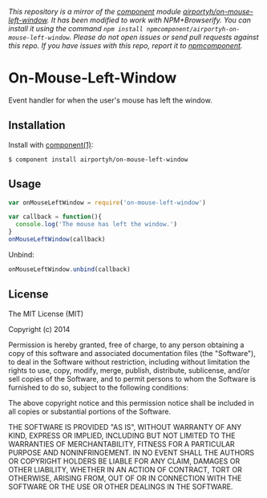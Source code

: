 *This repository is a mirror of the [component](http://component.io) module [airportyh/on-mouse-left-window](http://github.com/airportyh/on-mouse-left-window). It has been modified to work with NPM+Browserify. You can install it using the command `npm install npmcomponent/airportyh-on-mouse-left-window`. Please do not open issues or send pull requests against this repo. If you have issues with this repo, report it to [npmcomponent](https://github.com/airportyh/npmcomponent).*

# On-Mouse-Left-Window

  Event handler for when the user's mouse has left the window.

## Installation

  Install with [component(1)](http://component.io):

    $ component install airportyh/on-mouse-left-window

## Usage

``` js
var onMouseLeftWindow = require('on-mouse-left-window')

var callback = function(){
  console.log('The mouse has left the window.')
}
onMouseLeftWindow(callback)
```

Unbind:

``` js
onMouseLeftWindow.unbind(callback)
```

## License

  The MIT License (MIT)

  Copyright (c) 2014 <Toby Ho>

  Permission is hereby granted, free of charge, to any person obtaining a copy
  of this software and associated documentation files (the "Software"), to deal
  in the Software without restriction, including without limitation the rights
  to use, copy, modify, merge, publish, distribute, sublicense, and/or sell
  copies of the Software, and to permit persons to whom the Software is
  furnished to do so, subject to the following conditions:

  The above copyright notice and this permission notice shall be included in
  all copies or substantial portions of the Software.

  THE SOFTWARE IS PROVIDED "AS IS", WITHOUT WARRANTY OF ANY KIND, EXPRESS OR
  IMPLIED, INCLUDING BUT NOT LIMITED TO THE WARRANTIES OF MERCHANTABILITY,
  FITNESS FOR A PARTICULAR PURPOSE AND NONINFRINGEMENT. IN NO EVENT SHALL THE
  AUTHORS OR COPYRIGHT HOLDERS BE LIABLE FOR ANY CLAIM, DAMAGES OR OTHER
  LIABILITY, WHETHER IN AN ACTION OF CONTRACT, TORT OR OTHERWISE, ARISING FROM,
  OUT OF OR IN CONNECTION WITH THE SOFTWARE OR THE USE OR OTHER DEALINGS IN
  THE SOFTWARE.